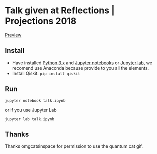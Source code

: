 # Talk given at Reflections | Projections 2018

[Preview](https://github.com/Qiskit/presentations/blob/master/2018-09-21_reflections_projections_gambetta/talk.ipynb)

## Install

- Have installed [Python 3.x](https://www.python.org/downloads/) and
[Jupyter notebooks](http://jupyter.org) or
[Jupyter lab](https://github.com/jupyterlab/jupyterlab), we recomend use
Anaconda because provide to you all the elements.
- Install Qiskit: `pip install qiskit`

## Run

```
jupyter notebook talk.ipynb
```

or if you use Jupyter Lab

```
jupyter lab talk.ipynb
```

## Thanks

Thanks omgcatsinspace for permission to use the quantum cat gif. 
